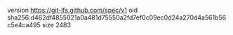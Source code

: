 version https://git-lfs.github.com/spec/v1
oid sha256:d462df4855021a0a481d75550a2fd7ef0c09ec0d24a270d4a561b56c5e4ca495
size 2483
